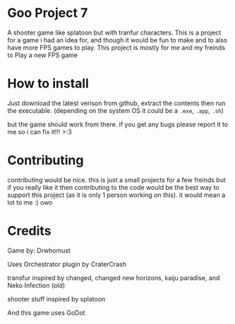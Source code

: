 # Goo Project 7
A shooter game like splatoon but with tranfur characters. This is a project
for a game i had an idea for, and though it would be fun to make and to also
have more FPS games to play. This project is mostly for me and my freinds to
Play a new FPS game

# How to install
Just download the latest verison from github, extract the contents
then run the executable. (depending on the system OS it could be a `.exe`, `.app`, `.sh`)

but the game should work from there. if you get any bugs please report it to me
so i can fix it!!! >:3

# Contributing
contributing would be nice. this is just a small projects for a few freinds
but if you really like it then contributing to the code would be the best way
to support this project (as it is only 1 person working on this). it would mean
a lot to me :) owo

# Credits
Game by: Drwhomust

Uses Orchestrator plugin by CraterCrash

transfur inspired by changed, changed new horizons, kaiju paradise, and
Neko Infection (old)

shooter stuff inspired by splatoon

And this game uses GoDot

